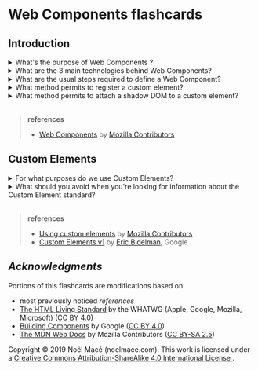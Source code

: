 # Web Components flashcards

## Introduction

<details><summary>What's the purpose of Web Components ?</summary>
<p>

- create **reusable** components
- w/ vanilla JS/HTML/CSS only!
- without fear of code collisions

</p>
</details>

<details>
<summary>What are the 3 main technologies behind Web Components?</summary>
<p>

- Custom elements
- Shadow DOM
- HTML Templates

</p>
</details>

<details>
<summary>What are the usual steps required to define a Web Component?</summary>
<p>

1. **Create a class or a function** in which you specify your web component **functionality**
2. **register** your custom element
3. _(optional)_ **attach a shadow DOM** to the custom element
4. _(optional)_ **define an HTML template** using `<template>` and `<slot>`, **clone** the template and **attach it** to
   your shadow DOM.

You can now use your custom element wherever you like on your page, just like you would any regular HTML element.

</p>
</details>

<details>
<summary>What method permits to register a custom element?</summary>
<p>

```javascript
CustomElementRegistry.define()
```

Passing it:

1. the element name to be defined
2. the class or function in which its functionality is specified
3. (optionally) what element it inherits from

</p>
</details>

<details>
<summary>What method permits to attach a shadow DOM to a custom element?</summary>
<p>

```javascript
Element.attachShadow()
```

</p>
</details>

<br>

> **references**
>
> - [Web Components](https://developer.mozilla.org/en-US/docs/Web/Web_Components)
>  by [Mozilla Contributors](https://developer.mozilla.org/en-US/docs/Web/Web_Components$history)

## Custom Elements

<details>
<summary>For what purposes do we use Custom Elements?</summary>
<p>

- create **new HTML tags**
- beef-up existing HTML tags
- or extend the components other developers have authored

</p>
</details>

<details>
<summary>
What should you avoid when you're looking for information about the Custom Element standard?
</summary>
<p>

To confuse it with the "v0 version", a [working draft](https://www.w3.org/TR/2016/WD-custom-elements-20160226/) which
have only been implemented [by Chrome & Opera](https://caniuse.com/#feat=custom-elements).

The actual (or v1) Custom Element standard is the one defined in the [WHATWG html living
standard](https://html.spec.whatwg.org/multipage/custom-elements.html#custom-elements), and now supported by [most
browsers](https://caniuse.com/#feat=custom-elementsv1).

</p>
</details>

<br>

> **references**
>
> - [Using custom elements](https://developer.mozilla.org/en-US/docs/Web/Web_Components/Using_custom_elements)
>   by [Mozilla Contributors](https://developer.mozilla.org/en-US/docs/Web/Web_Components/Using_custom_elements$history)
> - [Custom Elements v1](https://developers.google.com/web/fundamentals/web-components/customelements)
>   by [Eric Bidelman](https://developers.google.com/web/resources/contributors/ericbidelman), Google

## _Acknowledgments_

Portions of this flashcards are modifications based on:

- most previously noticed _references_
- [The HTML Living Standard](https://html.spec.whatwg.org/) by the WHATWG (Apple, Google, Mozilla, Microsoft) ([CC BY 4.0][by4])
- [Building Components](https://developers.google.com/web/fundamentals/web-components/) by Google ([CC BY 4.0][by4])
- [The MDN Web Docs](https://developer.mozilla.org/en-US/) by Mozilla Contributors ([CC BY-SA 2.5][bysa25])

Copyright © 2019 Noël Macé (noelmace.com). This work is licensed under a
<a rel="license" href="http://creativecommons.org/licenses/by-sa/4.0/">
Creative Commons Attribution-ShareAlike 4.0 International License
</a>.

<!-- references -->

  [by4]: https://creativecommons.org/licenses/by/4.0/
  [bysa25]: http://creativecommons.org/licenses/by-sa/2.5/
